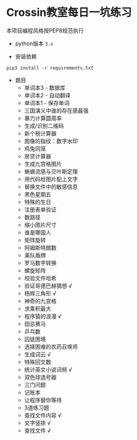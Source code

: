 # Crossin教室每日一坑练习

本项目编程风格按PEP8规范执行

- python版本 `3.x` 

- 安装依赖

```
pip3 install -r requirements.txt
```
- 题目
    - 单词本3 - 数据库
    - 单词本2 - 自动翻译
    - 单词本1 - 保存单词
    - 三国演义中谁的存在感最强
    - 暴力计算圆周率
    - 生成/识别二维码
    - 新个税计算器
    - 图像的指纹：数字水印
    - 鸡兔同笼
    - 房贷计算器
    - 生成九宫格图片
    - 蜥蜴流感与贝叶斯定理
    - 用代码给图片配上文字
    - 替换文件中的敏感信息
    - 黑色星期五
    - 特殊的生日
    - 注册表单验证
    - 数路径
    - 缩小图片尺寸
    - 谁是哪国人
    - 矩阵旋转
    - 阿姆斯特朗数
    - 美队盾牌
    - 罗马数字转换
    - 螺旋矩阵
    - 校验文件哈希
    - 验证哥德巴赫猜想 √️
    - 杨辉三角形 √️
    - 神奇的九宫格
    - 求乘积最大
    - 程序猿的浪漫 √️
    - 田忌赛马
    - 乒乓数
    - 囚徒困境
    - 选择困难的农药召唤师
    - 生成词云 √️
    - 特殊回文数
    - 统计英文小说词频 √️
    - 双色球选号器
    - 三门问题
    - 记账本
    - 让程序替你等待
    - 3道练习题
    - 查找文件内容 √️
    - 文字竖排 √️
    - 查找文件 √️



